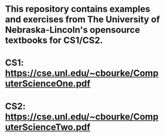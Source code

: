 # This repository contains examples and exercises from The University of Nebraska-Lincoln's opensource textbooks for CS1/CS2.
# CS1: https://cse.unl.edu/~cbourke/ComputerScienceOne.pdf
# CS2: https://cse.unl.edu/~cbourke/ComputerScienceTwo.pdf
